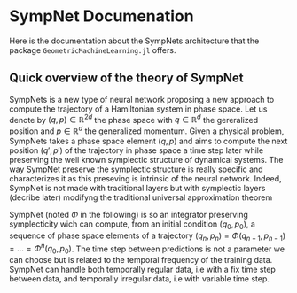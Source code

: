 # SympNet Documenation

Here is the documentation about the SympNets architecture that the package `GeometricMachineLearning.jl` offers. 

## Quick overview of the theory of SympNet

SympNets is a new type of neural network proposing a new approach to compute the trajectory of a Hamiltonian system in phase space. Let us denote by $(q,p)\in \mathbb{R}^{2d}$ the phase space with $q\in \mathbb{R}^{d}$ the gereralized position and 
$p\in \mathbb{R}^{d}$ the generalized momentum. Given a physical problem, SympNets takes a phase space element $(q,p)$ and aims to compute the next position $(q',p')$ of the trajectory in phase space a time step later while preserving the well known symplectic structure of dynamical systems.
The way SympNet preserve the symplectic structure is really specific and characterizes it as this preseving is intrinsic of the neural network. Indeed, SympNet is not made with traditional layers but with symplectic layers (decribe later) modifyng the traditional universal approximation theorem 


SympNet (noted $\Phi$ in the following) is so an integrator preserving symplecticity wich can compute, from an initial condition $(q_0,p_0)$, a sequence of phase space elements of a trajectory $(q_n,p_n)=\Phi(q_{n-1},p_{n-1})=...=\Phi^n(q_0,p_0)$. The time step between predictions is not a parameter we can choose but is related to the temporal frequency of the training data. SympNet can handle both  temporally regular data, i.e with a fix time step between data, and temporally irregular data, i.e with variable time step. 
 
